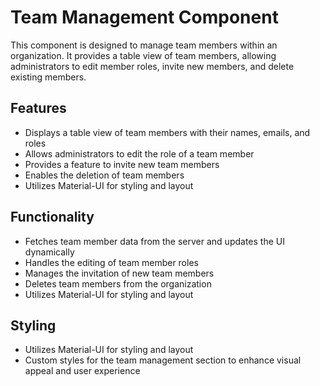 # Team Management Component

This component is designed to manage team members within an organization. It provides a table view of team members, allowing administrators to edit member roles, invite new members, and delete existing members.

## Features

- Displays a table view of team members with their names, emails, and roles
- Allows administrators to edit the role of a team member
- Provides a feature to invite new team members
- Enables the deletion of team members
- Utilizes Material-UI for styling and layout

## Functionality

- Fetches team member data from the server and updates the UI dynamically
- Handles the editing of team member roles
- Manages the invitation of new team members
- Deletes team members from the organization
- Utilizes Material-UI for styling and layout

## Styling

- Utilizes Material-UI for styling and layout
- Custom styles for the team management section to enhance visual appeal and user experience
